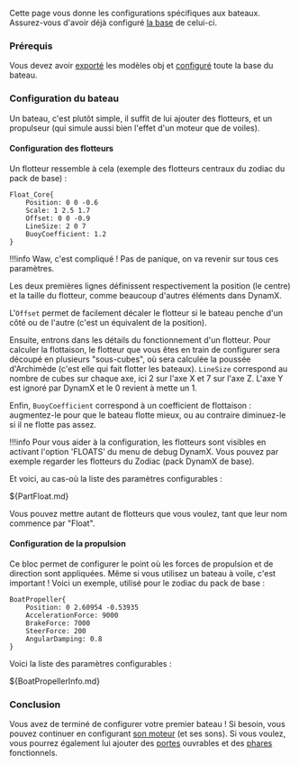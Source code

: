 Cette page vous donne les configurations spécifiques aux bateaux. Assurez-vous d'avoir déjà configuré [la base](ModularVehicleInfo.md) de celui-ci.

### Prérequis

Vous devez avoir [exporté](Exportation.md) les modèles obj et [configuré](ModularVehicleInfo.md) toute la base du bateau.

### Configuration du bateau

Un bateau, c'est plutôt simple, il suffit de lui ajouter des flotteurs, et un propulseur (qui simule aussi bien l'effet d'un moteur que de voiles).

#### Configuration des flotteurs

Un flotteur ressemble à cela (exemple des flotteurs centraux du zodiac du pack de base) :
```
Float_Core{
    Position: 0 0 -0.6
    Scale: 1 2.5 1.7
    Offset: 0 0 -0.9
    LineSize: 2 0 7
    BuoyCoefficient: 1.2
}
```

!!!info
    Waw, c'est compliqué !
    Pas de panique, on va revenir sur tous ces paramètres.

Les deux premières lignes définissent respectivement la position (le centre) et la taille du flotteur, comme beaucoup d'autres éléments dans DynamX.

L'`Offset` permet de facilement décaler le flotteur si le bateau penche d'un côté ou de l'autre (c'est un équivalent de la position).

Ensuite, entrons dans les détails du fonctionnement d'un flotteur. Pour calculer la flottaison, le flotteur que vous êtes en train de configurer sera découpé en plusieurs "sous-cubes", où sera calculée la poussée d'Archimède (c'est elle qui fait flotter les bateaux). `LineSize` correspond au nombre de cubes sur chaque axe, ici 2 sur l'axe X et 7 sur l'axe Z. L'axe Y est ignoré par DynamX et le 0 revient à mette un 1.

Enfin, `BuoyCoefficient` correspond à un coefficient de flottaison : augmentez-le pour que le bateau flotte mieux, ou au contraire diminuez-le si il ne flotte pas assez.

!!!info
    Pour vous aider à la configuration, les flotteurs sont visibles en activant l'option 'FLOATS' du menu de debug DynamX.
    Vous pouvez par exemple regarder les flotteurs du Zodiac (pack DynamX de base).

Et voici, au cas-où la liste des paramètres configurables :

${PartFloat.md}

Vous pouvez mettre autant de flotteurs que vous voulez, tant que leur nom commence par "Float".

#### Configuration de la propulsion

Ce bloc permet de configurer le point où les forces de propulsion et de direction sont appliquées. Même si vous utilisez un bateau à voile, c'est important ! Voici un exemple, utilisé pour le zodiac du pack de base :

```
BoatPropeller{
    Position: 0 2.60954 -0.53935
    AccelerationForce: 9000
    BrakeForce: 7000
    SteerForce: 200
    AngularDamping: 0.8
}
```

Voici la liste des paramètres configurables :

${BoatPropellerInfo.md}

### Conclusion

Vous avez de terminé de configurer votre premier bateau ! Si besoin, vous pouvez continuer en configurant [son moteur](EngineInfo.md) (et ses sons).
Si vous voulez, vous pourrez également lui ajouter des [portes](../Doors.md) ouvrables et des [phares](../Lights.md) fonctionnels.
